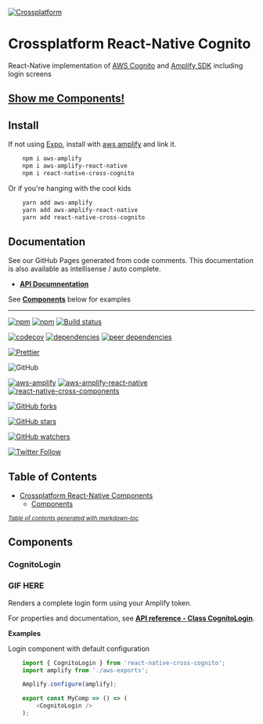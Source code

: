 [![Crossplatform](https://crossplatform.se/wp-content/uploads/2018/05/Crossplatform-Sweden-AB-01_web.jpg)](https://www.crossplatform.se/)

<!-- language-all: javascript -->

# Crossplatform React-Native Cognito

React-Native implementation of [AWS Cognito](https://aws.amazon.com/cognito/) and [Amplify SDK](https://aws-amplify.github.io/docs/js/tutorials/building-react-native-apps/) including login screens

## [Show me Components!](#components)

## Install

If not using [Expo](https://www.expo.io/), install with [aws amplify](https://aws-amplify.github.io/docs/js/tutorials/building-react-native-apps/) and link it.

```bash
	npm i aws-amplify
	npm i aws-amplify-react-native
	npm i react-native-cross-cognito
```

Or if you're hanging with the cool kids

```bash
	yarn add aws-amplify
	yarn add aws-amplify-react-native
	yarn add react-native-cross-cognito
```

## Documentation

See our GitHub Pages generated from code comments. This documentation is also available as intellisense / auto complete.

- **[API Documnentation](https://crossplatformsweden.github.io/react-native-cross-cognito/)**

See **[Components](#components)** below for examples

---

[![npm](https://img.shields.io/npm/v/react-native-cross-cognito.svg)](https://www.npmjs.com/package/react-native-cross-cognito)
[![npm](https://img.shields.io/npm/dt/react-native-cross-cognito.svg)](https://www.npmjs.com/package/react-native-cross-cognito)
[![Build status](https://crossplatformsweden.visualstudio.com/ParkeraApp/_apis/build/status/react-native-cross-cognito-CI)](https://crossplatformsweden.visualstudio.com/ParkeraApp/_build/latest?definitionId=16)

[![codecov](https://codecov.io/gh/crossplatformsweden/react-native-cross-cognito/branch/master/graph/badge.svg)](https://codecov.io/gh/crossplatformsweden/react-native-cross-cognito)
[![dependencies](https://david-dm.org/crossplatformsweden/react-native-cross-cognito/status.svg)](https://david-dm.org/crossplatformsweden/react-native-cross-cognito)
[![peer dependencies](https://img.shields.io/david/peer/crossplatformsweden/react-native-cross-cognito.svg)](https://github.com/crossplatformsweden/react-native-cross-cognito)

[![Prettier](https://img.shields.io/badge/styled_with-prettier-ff69b4.svg)](https://github.com/prettier/prettier)

![GitHub](https://img.shields.io/github/license/crossplatformsweden/react-native-cross-cognito.svg)

[![aws-amplify](https://img.shields.io/badge/AWS%20Amplify-v1.1.17-blue.svg)](https://github.com/aws-amplify/amplify-js)
[![aws-amplify-react-native](https://img.shields.io/badge/AWS%20Amplify%20React%20Native-v2.1.5-blue.svg)](https://www.npmjs.com/package/aws-amplify-react-native)
[![react-native-cross-components](https://img.shields.io/badge/React%20Native%20Cross%20Components-v0.2.4-blue.svg)](https://github.com/crossplatformsweden/react-native-components)

[![GitHub forks](https://img.shields.io/github/forks/crossplatformsweden/react-native-cross-cognito.svg?style=social&label=Fork)](https://github.com/crossplatformsweden/react-native-cross-cognito)

[![GitHub stars](https://img.shields.io/github/stars/crossplatformsweden/react-native-cross-cognito.svg?style=social&label=Star)](https://github.com/crossplatformsweden/react-native-cross-cognito)

[![GitHub watchers](https://img.shields.io/github/watchers/crossplatformsweden/react-native-cross-cognito.svg?style=social&label=Watch)](https://github.com/crossplatformsweden/react-native-cross-cognito)

[![Twitter Follow](https://img.shields.io/twitter/follow/crossplatformse.svg?style=social)](https://twitter.com/crossplatformse)

## Table of Contents

- [Crossplatform React-Native Components](#crossplatform-react-native-cross-cognito)
  - [Components](#components)

<small><i><a href='http://ecotrust-canada.github.io/markdown-toc/'>Table of contents generated with markdown-toc</a></i></small>

## Components

### CognitoLogin

### GIF HERE

Renders a complete login form using your Amplify token.

For properties and documentation, see **[API reference - Class CognitoLogin](https://crossplatformsweden.github.io/react-native-cross-cognito/classes/_login_components_cognitologin_.cognitologin.html)**.

**Examples**

Login component with default configuration

```typescript
	import { CognitoLogin } from 'react-native-cross-cognito';
	import amplify from './aws-exports';

	Amplify.configure(amplify);

	export const MyComp => () => (
 		<CognitoLogin />
	);
```
